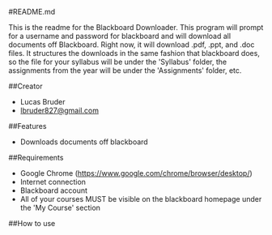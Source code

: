 #README.md

This is the readme for the Blackboard Downloader. This program will prompt for a username and password for blackboard and will download all documents off Blackboard. Right now, it will download .pdf, .ppt, and .doc files. It structures the downloads in the same fashion that blackboard does, so the file for your syllabus will be under the 'Syllabus' folder, the assignments from the year will be under the 'Assignments' folder, etc. 

##Creator
- Lucas Bruder
- lbruder827@gmail.com

##Features
- Downloads documents off blackboard

##Requirements
- Google Chrome (https://www.google.com/chrome/browser/desktop/)
- Internet connection
- Blackboard account
- All of your courses MUST be visible on the blackboard homepage under the 'My Course' section

##How to use